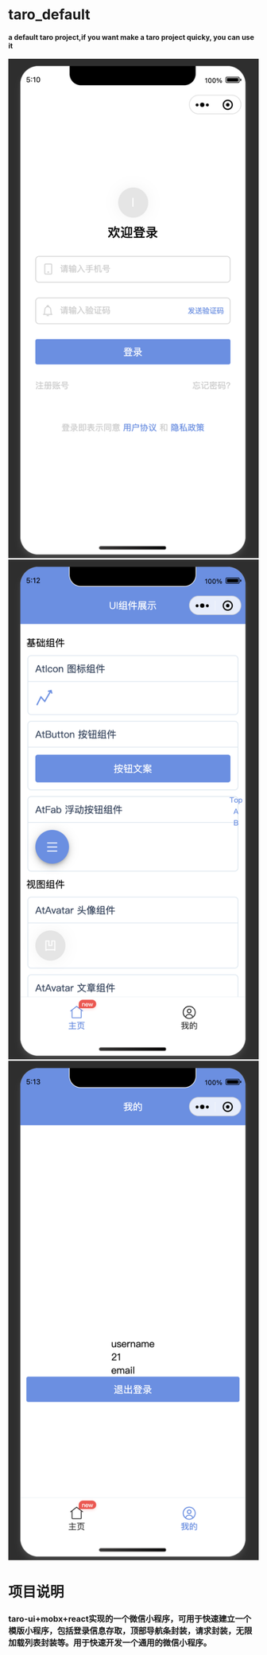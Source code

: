 # taro_default
#### a default taro project,if you want make a taro project quicky, you can use it

![登录页面](src/assets/images/1.png)
![首页](src/assets/images/2.png)
![我的](src/assets/images/3.png)
# 项目说明
### taro-ui+mobx+react实现的一个微信小程序，可用于快速建立一个模版小程序，包括登录信息存取，顶部导航条封装，请求封装，无限加载列表封装等。用于快速开发一个通用的微信小程序。

